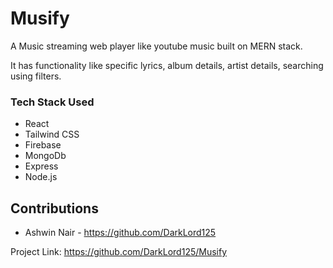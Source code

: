 # Musify
A Music streaming web player like youtube music built on MERN stack.

It has functionality like specific lyrics, album details, artist details, searching using filters.

### Tech Stack Used

* React
* Tailwind CSS
* Firebase
* MongoDb
* Express
* Node.js


<!-- CONTRIBUTING -->
## Contributions
- Ashwin Nair - <a>https://github.com/DarkLord125</a>



Project Link: <a>https://github.com/DarkLord125/Musify</a>

